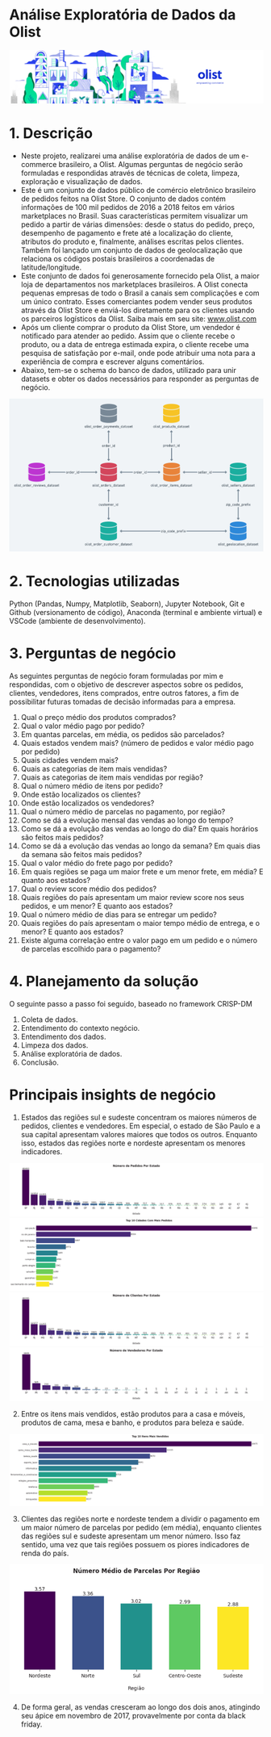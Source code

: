 # Análise Exploratória de Dados da Olist

<img src="reports/logo2.png">

# 1. Descrição
- Neste projeto, realizarei uma análise exploratória de dados de um e-commerce brasileiro, a Olist. Algumas perguntas de negócio serão formuladas e respondidas através de técnicas de coleta, limpeza, exploração e visualização de dados.
- Este é um conjunto de dados público de comércio eletrônico brasileiro de pedidos feitos na Olist Store. O conjunto de dados contém informações de 100 mil pedidos de 2016 a 2018 feitos em vários marketplaces no Brasil. Suas características permitem visualizar um pedido a partir de várias dimensões: desde o status do pedido, preço, desempenho de pagamento e frete até a localização do cliente, atributos do produto e, finalmente, análises escritas pelos clientes. Também foi lançado um conjunto de dados de geolocalização que relaciona os códigos postais brasileiros a coordenadas de latitude/longitude.
- Este conjunto de dados foi generosamente fornecido pela Olist, a maior loja de departamentos nos marketplaces brasileiros. A Olist conecta pequenas empresas de todo o Brasil a canais sem complicações e com um único contrato. Esses comerciantes podem vender seus produtos através da Olist Store e enviá-los diretamente para os clientes usando os parceiros logísticos da Olist. Saiba mais em seu site: www.olist.com
- Após um cliente comprar o produto da Olist Store, um vendedor é notificado para atender ao pedido. Assim que o cliente recebe o produto, ou a data de entrega estimada expira, o cliente recebe uma pesquisa de satisfação por e-mail, onde pode atribuir uma nota para a experiência de compra e escrever alguns comentários.
- Abaixo, tem-se o schema do banco de dados, utilizado para unir datasets e obter os dados necessários para responder as perguntas de negócio.

<img src="reports/schemaOlist.png">

# 2. Tecnologias utilizadas
Python (Pandas, Numpy, Matplotlib, Seaborn), Jupyter Notebook, Git e Github (versionamento de código), Anaconda (terminal e ambiente virtual) e VSCode (ambiente de desenvolvimento).

# 3. Perguntas de negócio 
As seguintes perguntas de negócio foram formuladas por mim e respondidas, com o objetivo de descrever aspectos sobre os pedidos, clientes, vendedores, itens comprados, entre outros fatores, a fim de possibilitar futuras tomadas de decisão informadas para a empresa.

1. Qual o preço médio dos produtos comprados?
2. Qual o valor médio pago por pedido?
3. Em quantas parcelas, em média, os pedidos são parcelados?
4. Quais estados vendem mais? (número de pedidos e valor médio pago por pedido)
5. Quais cidades vendem mais?
6. Quais as categorias de item mais vendidas?
7. Quais as categorias de item mais vendidas por região?
9. Qual o número médio de itens por pedido?
10. Onde estão localizados os clientes?
11. Onde estão localizados os vendedores?
12. Qual o número médio de parcelas no pagamento, por região?
13. Como se dá a evolução mensal das vendas ao longo do tempo?
14. Como se dá a evolução das vendas ao longo do dia? Em quais horários são feitos mais pedidos?
15. Como se dá a evolução das vendas ao longo da semana? Em quais dias da semana são feitos mais pedidos?
16. Qual o valor médio do frete pago por pedido?
17. Em quais regiões se paga um maior frete e um menor frete, em média? E quanto aos estados?
18. Qual o review score médio dos pedidos?
19. Quais regiões do país apresentam um maior review score nos seus pedidos, e um menor? E quanto aos estados?
20. Qual o número médio de dias para se entregar um pedido?
21. Quais regiões do país apresentam o maior tempo médio de entrega, e o menor? E quanto aos estados?
22. Existe alguma correlação entre o valor pago em um pedido e o número de parcelas escolhido para o pagamento?

# 4. Planejamento da solução
O seguinte passo a passo foi seguido, baseado no framework CRISP-DM

1. Coleta de dados.
2. Entendimento do contexto negócio.
3. Entendimento dos dados.
4. Limpeza dos dados.
5. Análise exploratória de dados.
6. Conclusão.

# Principais insights de negócio

1. Estados das regiões sul e sudeste concentram os maiores números de pedidos, clientes e vendedores. Em especial, o estado de São Paulo e a sua capital apresentam valores maiores que todos os outros. Enquanto isso, estados das regiões norte e nordeste apresentam os menores indicadores.

<img src="reports/pedidos_por_estado.png">

<img src="reports/pedidos_por_cidade.png">

<img src="reports/clientes_por_estado.png">

<img src="reports/vendedores_por_estado.png">

2. Entre os itens mais vendidos, estão produtos para a casa e móveis, produtos de cama, mesa e banho, e produtos para beleza e saúde.

<img src="reports/itens_mais_vendidos.png">

3. Clientes das regiões norte e nordeste tendem a dividir o pagamento em um maior número de parcelas por pedido (em média), enquanto clientes das regiões sul e sudeste apresentam um menor número. Isso faz sentido, uma vez que tais regiões possuem os piores indicadores de renda do país.

<img src="reports/parcelas_por_estado.png">

4. De forma geral, as vendas cresceram ao longo dos dois anos, atingindo seu ápice em novembro de 2017, provavelmente por conta da black friday.

